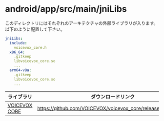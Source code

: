 # android/app/src/main/jniLibs

このディレクトリにはそれぞれのアーキテクチャの外部ライブラリが入ります。
以下のように配置して下さい。

```yml
jniLibs:
  include:
    voicevox_core.h
  x86_64:
    .gitkeep
    libvoicevox_core.so
    ...
  arm64-v8a:
    .gitkeep
    libvoicevox_core.so
    ...
```

| ライブラリ | ダウンロードリンク                                                    |
| ---------- |--------------------------------------------------------------|
| [VOICEVOX CORE](https://github.com/voicevox/voicevox_core)  | <https://github.com/VOICEVOX/voicevox_core/releases/tag/0.14.3> |
